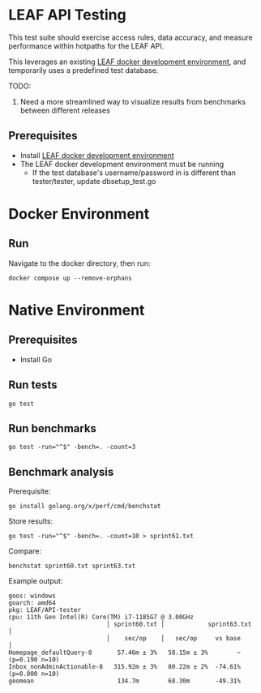 # LEAF API Testing

This test suite should exercise access rules, data accuracy, and measure performance within hotpaths for the LEAF API.

This leverages an existing [LEAF docker development environment](https://github.com/department-of-veterans-affairs/LEAF/blob/master/docs/InstallationConfiguration.md), and temporarily uses a predefined test database. 

TODO:
1. Need a more streamlined way to visualize results from benchmarks between different releases

## Prerequisites
- Install [LEAF docker development environment](https://github.com/department-of-veterans-affairs/LEAF/blob/master/docs/InstallationConfiguration.md)
- The LEAF docker development environment must be running
  - If the test database's username/password in is different than tester/tester, update dbsetup_test.go

# Docker Environment

## Run
Navigate to the docker directory, then run:
```
docker compose up --remove-orphans
```


# Native Environment

## Prerequisites
- Install Go

## Run tests
```
go test
```

## Run benchmarks
```
go test -run="^$" -bench=. -count=3
```

## Benchmark analysis

Prerequisite:
```
go install golang.org/x/perf/cmd/benchstat
```

Store results:
```
go test -run="^$" -bench=. -count=10 > sprint61.txt
```

Compare:
```
benchstat sprint60.txt sprint63.txt
```

Example output:
```
goos: windows
goarch: amd64
pkg: LEAF/API-tester
cpu: 11th Gen Intel(R) Core(TM) i7-1185G7 @ 3.00GHz
                           │ sprint60.txt │            sprint63.txt             │
                           │    sec/op    │   sec/op     vs base                │
Homepage_defaultQuery-8       57.46m ± 3%   58.15m ± 3%        ~ (p=0.190 n=10)
Inbox_nonAdminActionable-8   315.92m ± 3%   80.22m ± 2%  -74.61% (p=0.000 n=10)
geomean                       134.7m        68.30m       -49.31%
```
